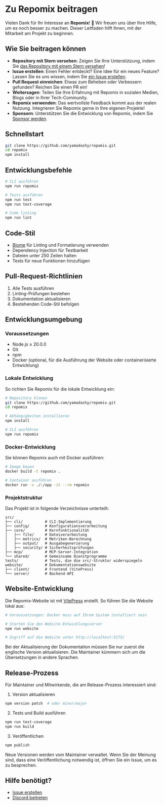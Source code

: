 # Zu Repomix beitragen

Vielen Dank für Ihr Interesse an **Repomix**! 🚀 Wir freuen uns über Ihre Hilfe, um es noch besser zu machen. Dieser Leitfaden hilft Ihnen, mit der Mitarbeit am Projekt zu beginnen.

## Wie Sie beitragen können

- **Repository mit Stern versehen**: Zeigen Sie Ihre Unterstützung, indem Sie [das Repository mit einem Stern versehen](https://github.com/yamadashy/repomix)!
- **Issue erstellen**: Einen Fehler entdeckt? Eine Idee für ein neues Feature? Lassen Sie es uns wissen, indem Sie [ein Issue erstellen](https://github.com/yamadashy/repomix/issues).
- **Pull Request einreichen**: Etwas zum Beheben oder Verbessern gefunden? Reichen Sie einen PR ein!
- **Weitersagen**: Teilen Sie Ihre Erfahrung mit Repomix in sozialen Medien, Blogs oder in Ihrer Tech-Community.
- **Repomix verwenden**: Das wertvollste Feedback kommt aus der realen Nutzung. Integrieren Sie Repomix gerne in Ihre eigenen Projekte!
- **Sponsern**: Unterstützen Sie die Entwicklung von Repomix, indem Sie [Sponsor werden](https://github.com/sponsors/yamadashy).

## Schnellstart

```bash
git clone https://github.com/yamadashy/repomix.git
cd repomix
npm install
```

## Entwicklungsbefehle

```bash
# CLI ausführen
npm run repomix

# Tests ausführen
npm run test
npm run test-coverage

# Code linting
npm run lint
```

## Code-Stil

- [Biome](https://biomejs.dev/) für Linting und Formatierung verwenden
- Dependency Injection für Testbarkeit
- Dateien unter 250 Zeilen halten
- Tests für neue Funktionen hinzufügen

## Pull-Request-Richtlinien

1. Alle Tests ausführen
2. Linting-Prüfungen bestehen
3. Dokumentation aktualisieren
4. Bestehenden Code-Stil befolgen

## Entwicklungsumgebung

### Voraussetzungen

- Node.js ≥ 20.0.0
- Git
- npm
- Docker (optional, für die Ausführung der Website oder containerisierte Entwicklung)

### Lokale Entwicklung

So richten Sie Repomix für die lokale Entwicklung ein:

```bash
# Repository klonen
git clone https://github.com/yamadashy/repomix.git
cd repomix

# Abhängigkeiten installieren
npm install

# CLI ausführen
npm run repomix
```

### Docker-Entwicklung

Sie können Repomix auch mit Docker ausführen:

```bash
# Image bauen
docker build -t repomix .

# Container ausführen
docker run -v ./:/app -it --rm repomix
```

### Projektstruktur

Das Projekt ist in folgende Verzeichnisse unterteilt:

```
src/
├── cli/          # CLI-Implementierung
├── config/       # Konfigurationsverarbeitung
├── core/         # Kernfunktionalität
│   ├── file/     # Dateiverarbeitung
│   ├── metrics/  # Metriken-Berechnung
│   ├── output/   # Ausgabegenerierung
│   ├── security/ # Sicherheitsprüfungen
├── mcp/          # MCP-Server-Integration
└── shared/       # Gemeinsame Dienstprogramme
tests/            # Tests, die die src/-Struktur widerspiegeln
website/          # Dokumentationswebsite
├── client/       # Frontend (VitePress)
└── server/       # Backend-API
```

## Website-Entwicklung

Die Repomix-Website ist mit [VitePress](https://vitepress.dev/) erstellt. So führen Sie die Website lokal aus:

```bash
# Voraussetzungen: Docker muss auf Ihrem System installiert sein

# Starten Sie den Website-Entwicklungsserver
npm run website

# Zugriff auf die Website unter http://localhost:5173/
```

Bei der Aktualisierung der Dokumentation müssen Sie nur zuerst die englische Version aktualisieren. Die Maintainer kümmern sich um die Übersetzungen in andere Sprachen.

## Release-Prozess

Für Maintainer und Mitwirkende, die am Release-Prozess interessiert sind:

1. Version aktualisieren
```bash
npm version patch  # oder minor/major
```

2. Tests und Build ausführen
```bash
npm run test-coverage
npm run build
```

3. Veröffentlichen
```bash
npm publish
```

Neue Versionen werden vom Maintainer verwaltet. Wenn Sie der Meinung sind, dass eine Veröffentlichung notwendig ist, öffnen Sie ein Issue, um es zu besprechen.

## Hilfe benötigt?

- [Issue erstellen](https://github.com/yamadashy/repomix/issues)
- [Discord beitreten](https://discord.gg/wNYzTwZFku)  
